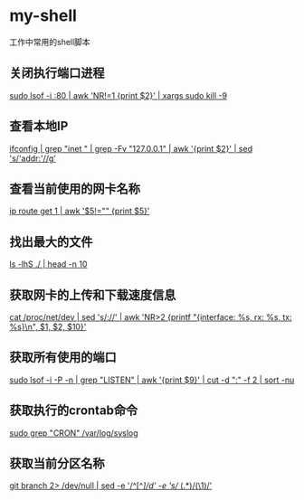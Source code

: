# my-shell
工作中常用的shell脚本

## 关闭执行端口进程

[sudo lsof -i :80 | awk 'NR!=1 {print $2}' | xargs sudo kill -9](关闭指定端口进程.sh)

## 查看本地IP

[ifconfig | grep "inet " | grep -Fv "127.0.0.1" | awk '{print $2}' | sed 's/'addr:'//g'](查看IP.sh)

## 查看当前使用的网卡名称

[ip route get 1 | awk '$5!="" {print $5}'](查看网卡名称.sh)

## 找出最大的文件

[ls -lhS ./ | head -n 10](找出最大的文件.sh)

## 获取网卡的上传和下载速度信息

[cat /proc/net/dev | sed 's/://' | awk 'NR>2 {printf "{interface: %s, rx: %s, tx: %s}\n", $1, $2, $10}'](获取网络信息.sh)

## 获取所有使用的端口

[sudo lsof -i -P -n | grep "LISTEN" | awk '{print $9}' | cut -d ":" -f 2 | sort -nu](获取全部使用的端口.sh)

## 获取执行的crontab命令

[sudo grep "CRON" /var/log/syslog](获取crontab命令信息.sh)

## 获取当前分区名称

[git branch 2> /dev/null | sed -e '/^[^*]/d' -e 's/* \(.*\)/(\1)/'](获取分支名称.sh)